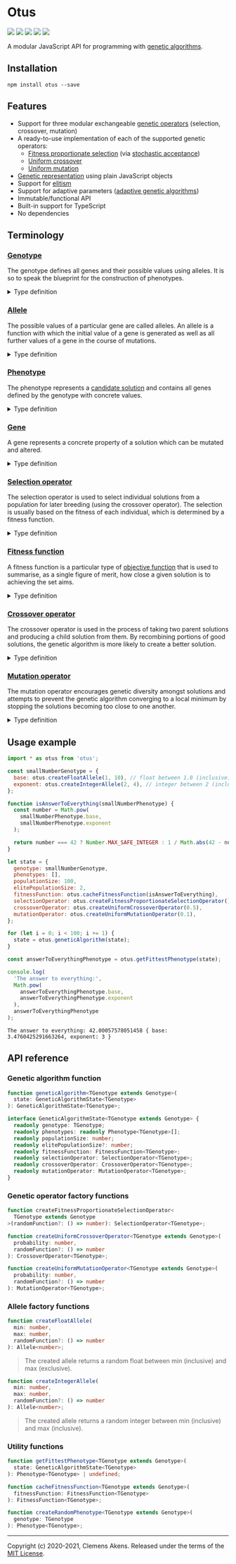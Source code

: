 # Otus

[![][ci-badge]][ci-link] [![][version-badge]][version-link]
[![][license-badge]][license-link] [![][types-badge]][types-link]
[![][size-badge]][size-link]

[ci-badge]: https://github.com/clebert/otus/workflows/CI/badge.svg
[ci-link]: https://github.com/clebert/otus
[version-badge]: https://badgen.net/npm/v/otus
[version-link]: https://www.npmjs.com/package/otus
[license-badge]: https://badgen.net/npm/license/otus
[license-link]: https://github.com/clebert/otus/blob/master/LICENSE
[types-badge]: https://badgen.net/npm/types/otus
[types-link]: https://github.com/clebert/otus
[size-badge]: https://badgen.net/bundlephobia/minzip/otus
[size-link]: https://bundlephobia.com/result?p=otus

A modular JavaScript API for programming with
[genetic algorithms](https://en.wikipedia.org/wiki/Genetic_algorithm).

## Installation

```
npm install otus --save
```

## Features

- Support for three modular exchangeable
  [genetic operators](https://en.wikipedia.org/wiki/Genetic_operator)
  (selection, crossover, mutation)
- A ready-to-use implementation of each of the supported genetic operators:
  - [Fitness proportionate selection](https://en.wikipedia.org/wiki/Fitness_proportionate_selection)
    (via [stochastic acceptance](https://arxiv.org/abs/1109.3627))
  - [Uniform crossover](<https://en.wikipedia.org/wiki/Crossover_(genetic_algorithm)#Uniform_crossover>)
  - [Uniform mutation](<https://en.wikipedia.org/wiki/Mutation_(genetic_algorithm)>)
- [Genetic representation](https://en.wikipedia.org/wiki/Genetic_representation)
  using plain JavaScript objects
- Support for [elitism](https://en.wikipedia.org/wiki/Genetic_algorithm#Elitism)
- Support for adaptive parameters
  ([adaptive genetic algorithms](https://en.wikipedia.org/wiki/Genetic_algorithm#Adaptive_GAs))
- Immutable/functional API
- Built-in support for TypeScript
- No dependencies

## Terminology

### [Genotype](https://en.wikipedia.org/wiki/Genotype)

The genotype defines all genes and their possible values using alleles. It is so
to speak the blueprint for the construction of phenotypes.

<details>
  <summary>Type definition</summary>

```ts
interface Genotype {
  readonly [geneName: string]: Allele<any>;
}
```

</details>

### [Allele](https://en.wikipedia.org/wiki/Allele)

The possible values of a particular gene are called alleles. An allele is a
function with which the initial value of a gene is generated as well as all
further values of a gene in the course of mutations.

<details>
  <summary>Type definition</summary>

```ts
type Allele<TValue> = () => TValue;
```

</details>

### [Phenotype](https://en.wikipedia.org/wiki/Phenotype)

The phenotype represents a
[candidate solution](https://en.wikipedia.org/wiki/Feasible_region#Candidate_solution)
and contains all genes defined by the genotype with concrete values.

<details>
  <summary>Type definition</summary>

```ts
type Phenotype<TGenotype extends Genotype> = {
  readonly [TGeneName in keyof TGenotype]: Gene<TGenotype, TGeneName>;
};
```

</details>

### [Gene](https://en.wikipedia.org/wiki/Gene)

A gene represents a concrete property of a solution which can be mutated and
altered.

<details>
  <summary>Type definition</summary>

```ts
type Gene<
  TGenotype extends Genotype,
  TGeneName extends keyof TGenotype
> = ReturnType<TGenotype[TGeneName]>;
```

</details>

### [Selection operator](<https://en.wikipedia.org/wiki/Selection_(genetic_algorithm)>)

The selection operator is used to select individual solutions from a population
for later breeding (using the crossover operator). The selection is usually
based on the fitness of each individual, which is determined by a fitness
function.

<details>
  <summary>Type definition</summary>

```ts
type SelectionOperator<TGenotype extends Genotype> = (
  phenotypes: readonly Phenotype<TGenotype>[],
  fitnessFunction: FitnessFunction<TGenotype>
) => Phenotype<TGenotype>;
```

</details>

### [Fitness function](https://en.wikipedia.org/wiki/Fitness_function)

A fitness function is a particular type of
[objective function](https://en.wikipedia.org/wiki/Loss_function) that is used
to summarise, as a single figure of merit, how close a given solution is to
achieving the set aims.

<details>
  <summary>Type definition</summary>

```ts
type FitnessFunction<TGenotype extends Genotype> = (
  phenotype: Phenotype<TGenotype>
) => number;
```

</details>

### [Crossover operator](<https://en.wikipedia.org/wiki/Crossover_(genetic_algorithm)>)

The crossover operator is used in the process of taking two parent solutions and
producing a child solution from them. By recombining portions of good solutions,
the genetic algorithm is more likely to create a better solution.

<details>
  <summary>Type definition</summary>

```ts
type CrossoverOperator<TGenotype extends Genotype> = (
  phenotypeA: Phenotype<TGenotype>,
  phenotypeB: Phenotype<TGenotype>
) => Phenotype<TGenotype>;
```

</details>

### [Mutation operator](<https://en.wikipedia.org/wiki/Mutation_(genetic_algorithm)>)

The mutation operator encourages genetic diversity amongst solutions and
attempts to prevent the genetic algorithm converging to a local minimum by
stopping the solutions becoming too close to one another.

<details>
  <summary>Type definition</summary>

```ts
type MutationOperator<TGenotype extends Genotype> = (
  phenotype: Phenotype<TGenotype>,
  genotype: TGenotype
) => Phenotype<TGenotype>;
```

</details>

## Usage example

```js
import * as otus from 'otus';
```

```js
const smallNumberGenotype = {
  base: otus.createFloatAllele(1, 10), // float between 1.0 (inclusive) and 10.0 (exclusive)
  exponent: otus.createIntegerAllele(2, 4), // integer between 2 (inclusive) and 4 (inclusive)
};
```

```js
function isAnswerToEverything(smallNumberPhenotype) {
  const number = Math.pow(
    smallNumberPhenotype.base,
    smallNumberPhenotype.exponent
  );

  return number === 42 ? Number.MAX_SAFE_INTEGER : 1 / Math.abs(42 - number);
}
```

```js
let state = {
  genotype: smallNumberGenotype,
  phenotypes: [],
  populationSize: 100,
  elitePopulationSize: 2,
  fitnessFunction: otus.cacheFitnessFunction(isAnswerToEverything),
  selectionOperator: otus.createFitnessProportionateSelectionOperator(),
  crossoverOperator: otus.createUniformCrossoverOperator(0.5),
  mutationOperator: otus.createUniformMutationOperator(0.1),
};
```

```js
for (let i = 0; i < 100; i += 1) {
  state = otus.geneticAlgorithm(state);
}
```

```js
const answerToEverythingPhenotype = otus.getFittestPhenotype(state);
```

```js
console.log(
  'The answer to everything:',
  Math.pow(
    answerToEverythingPhenotype.base,
    answerToEverythingPhenotype.exponent
  ),
  answerToEverythingPhenotype
);
```

```
The answer to everything: 42.00057578051458 { base: 3.4760425291663264, exponent: 3 }
```

## API reference

### Genetic algorithm function

```ts
function geneticAlgorithm<TGenotype extends Genotype>(
  state: GeneticAlgorithmState<TGenotype>
): GeneticAlgorithmState<TGenotype>;
```

```ts
interface GeneticAlgorithmState<TGenotype extends Genotype> {
  readonly genotype: TGenotype;
  readonly phenotypes: readonly Phenotype<TGenotype>[];
  readonly populationSize: number;
  readonly elitePopulationSize?: number;
  readonly fitnessFunction: FitnessFunction<TGenotype>;
  readonly selectionOperator: SelectionOperator<TGenotype>;
  readonly crossoverOperator: CrossoverOperator<TGenotype>;
  readonly mutationOperator: MutationOperator<TGenotype>;
}
```

### Genetic operator factory functions

```ts
function createFitnessProportionateSelectionOperator<
  TGenotype extends Genotype
>(randomFunction?: () => number): SelectionOperator<TGenotype>;
```

```ts
function createUniformCrossoverOperator<TGenotype extends Genotype>(
  probability: number,
  randomFunction?: () => number
): CrossoverOperator<TGenotype>;
```

```ts
function createUniformMutationOperator<TGenotype extends Genotype>(
  probability: number,
  randomFunction?: () => number
): MutationOperator<TGenotype>;
```

### Allele factory functions

```ts
function createFloatAllele(
  min: number,
  max: number,
  randomFunction?: () => number
): Allele<number>;
```

> The created allele returns a random float between min (inclusive) and max
> (exclusive).

```ts
function createIntegerAllele(
  min: number,
  max: number,
  randomFunction?: () => number
): Allele<number>;
```

> The created allele returns a random integer between min (inclusive) and max
> (inclusive).

### Utility functions

```ts
function getFittestPhenotype<TGenotype extends Genotype>(
  state: GeneticAlgorithmState<TGenotype>
): Phenotype<TGenotype> | undefined;
```

```ts
function cacheFitnessFunction<TGenotype extends Genotype>(
  fitnessFunction: FitnessFunction<TGenotype>
): FitnessFunction<TGenotype>;
```

```ts
function createRandomPhenotype<TGenotype extends Genotype>(
  genotype: TGenotype
): Phenotype<TGenotype>;
```

---

Copyright (c) 2020-2021, Clemens Akens. Released under the terms of the
[MIT License](https://github.com/clebert/otus/blob/master/LICENSE).
